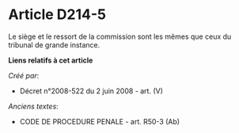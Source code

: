 # Article D214-5

Le siège et le ressort de la commission sont les mêmes que ceux du tribunal de grande instance.

**Liens relatifs à cet article**

_Créé par_:

  - Décret n°2008-522 du 2 juin 2008 - art. (V)

_Anciens textes_:

  - CODE DE PROCEDURE PENALE - art. R50-3 (Ab)

